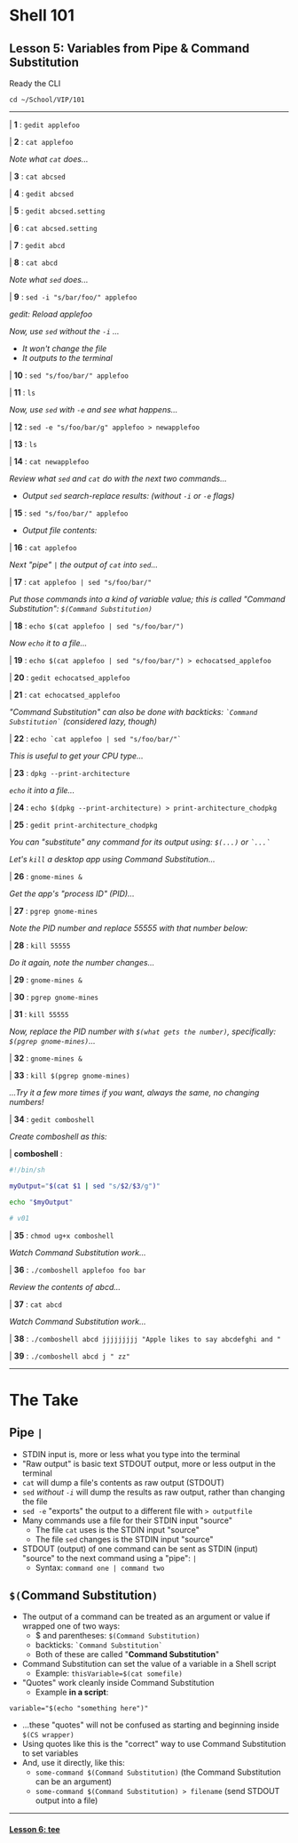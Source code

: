 # Shell 101
## Lesson 5: Variables from Pipe & Command Substitution

Ready the CLI

`cd ~/School/VIP/101`

___

| **1** : `gedit applefoo`

| **2** : `cat applefoo`

*Note what `cat` does...*

| **3** : `cat abcsed`

| **4** : `gedit abcsed`

| **5** : `gedit abcsed.setting`

| **6** : `cat abcsed.setting`

| **7** : `gedit abcd`

| **8** : `cat abcd`

*Note what `sed` does...*

| **9** : `sed -i "s/bar/foo/" applefoo`

*gedit: Reload applefoo*

*Now, use `sed` without the `-i` ...*
  - *It won't change the file*
  - *It outputs to the terminal*

| **10** : `sed "s/foo/bar/" applefoo`

| **11** : `ls`

*Now, use `sed` with `-e` and see what happens...*

| **12** : `sed -e "s/foo/bar/g" applefoo > newapplefoo`

| **13** : `ls`

| **14** : `cat newapplefoo`

*Review what `sed` and `cat` do with the next two commands...*

- *Output `sed` search-replace results: (without `-i` or `-e` flags)*

| **15** : `sed "s/foo/bar/" applefoo`

- *Output file contents:*

| **16** : `cat applefoo`

*Next "pipe" `|` the output of `cat` into `sed`...*

| **17** : `cat applefoo | sed "s/foo/bar/"`

*Put those commands into a kind of variable value; this is called "Command Substitution": `$(Command Substitution)`*

| **18** : `echo $(cat applefoo | sed "s/foo/bar/")`

*Now `echo` it to a file...*

| **19** : `echo $(cat applefoo | sed "s/foo/bar/") > echocatsed_applefoo`

| **20** : `gedit echocatsed_applefoo`

| **21** : `cat echocatsed_applefoo`

*"Command Substitution" can also be done with backticks: `` `Command Substitution` `` (considered lazy, though)*

| **22** : `` echo `cat applefoo | sed "s/foo/bar/"` ``

*This is useful to get your CPU type...*

| **23** : `dpkg --print-architecture`

*`echo` it into a file...*

| **24** : `echo $(dpkg --print-architecture) > print-architecture_chodpkg`

| **25** : `gedit print-architecture_chodpkg`

*You can "substitute" any command for its output using: `$(...)` or `` `...` ``*

*Let's `kill` a desktop app using Command Substitution...*

| **26** : `gnome-mines &`

*Get the app's "process ID" (PID)...*

| **27** : `pgrep gnome-mines`

*Note the PID number and replace 55555 with that number below:*

| **28** : `kill 55555`

*Do it again, note the number changes...*

| **29** : `gnome-mines &`

| **30** : `pgrep gnome-mines`

| **31** : `kill 55555`

*Now, replace the PID number with `$(what gets the number)`, specifically: `$(pgrep gnome-mines)`...*

| **32** : `gnome-mines &`

| **33** : `kill $(pgrep gnome-mines)`

*...Try it a few more times if you want, always the same, no changing numbers!*

| **34** : `gedit comboshell`

*Create comboshell as this:*

| **comboshell** :

```sh
#!/bin/sh

myOutput="$(cat $1 | sed "s/$2/$3/g")"

echo "$myOutput"

# v01
```

| **35** : `chmod ug+x comboshell`

*Watch Command Substitution work...*

| **36** : `./comboshell applefoo foo bar`

*Review the contents of abcd...*

| **37** : `cat abcd`

*Watch Command Substitution work...*

| **38** : `./comboshell abcd jjjjjjjjj "Apple likes to say abcdefghi and "`

| **39** : `./comboshell abcd j " zz"`

___

# The Take

## Pipe `|`
- STDIN input is, more or less what you type into the terminal
- "Raw output" is basic text STDOUT output, more or less output in the terminal
- `cat` will dump a file's contents as raw output (STDOUT)
- `sed` *without `-i`* will dump the results as raw output, rather than changing the file
- `sed -e` "exports" the output to a different file with `> outputfile`
- Many commands use a file for their STDIN input "source"
  - The file `cat` uses is the STDIN input "source"
  - The file `sed` changes is the STDIN input "source"
- STDOUT (output) of one command can be sent as STDIN (input) "source" to the next command using a "pipe": `|`
  - Syntax: `command one | command two`

## `$(`Command Substitution`)`
- The output of a command can be treated as an argument or value if wrapped one of two ways:
  - $ and parentheses: `$(Command Substitution)`
  - backticks: `` `Command Substitution` ``
  - Both of these are called "**Command Substitution**"
- Command Substitution can set the value of a variable in a Shell script
  - Example: `thisVariable=$(cat somefile)`
- "Quotes" work cleanly inside Command Substitution
  - Example **in a script**:
```shell
variable="$(echo "something here")"
```
  - ...these "quotes" will not be confused as starting and beginning inside `$(CS wrapper)`
  - Using quotes like this is the "correct" way to use Command Substitution to set variables
- And, use it directly, like this:
  - `some-command $(Command Substitution)` (the Command Substitution can be an argument)
  - `some-command $(Command Substitution) > filename` (send STDOUT output into a file)

___

#### [Lesson 6: tee](https://github.com/inkVerb/vip/blob/master/101-shell/Lesson-06.md)
